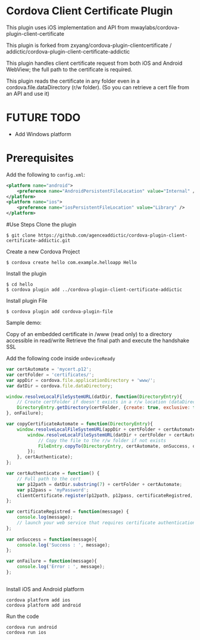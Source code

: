 # Cordova Client Certificate Plugin

This plugin uses iOS implementation and API from mwaylabs/cordova-plugin-client-certificate

This plugin is forked from zxyang/cordova-plugin-clientcertificate / addictic/cordova-plugin-client-certificate-addictic

This plugin handles client certificate request from both iOS and Android WebView; the full path to the certificate is required.

This plugin reads the certificate in any folder even in a cordova.file.dataDirectory (r/w folder). (So you can retrieve a cert file from an API and use it)

# FUTURE TODO

- Add Windows platform

# Prerequisites

Add the following to `config.xml`:

```xml
<platform name="android">
	<preference name="AndroidPersistentFileLocation" value="Internal" />
</platform>
<platform name="ios">
	<preference name="iosPersistentFileLocation" value="Library" />
</platform>
```

#Use Steps
Clone the plugin

    $ git clone https://github.com/agenceaddictic/cordova-plugin-client-certificate-addictic.git

Create a new Cordova Project

    $ cordova create hello com.example.helloapp Hello

Install the plugin

    $ cd hello
    $ cordova plugin add ../cordova-plugin-client-certificate-addictic

Install plugin File

    $ cordova plugin add cordova-plugin-file

Sample demo:

Copy of an embedded certificate in /www (read only) to a directory accessible in read/write
Retrieve the final path and execute the handshake SSL

Add the following code inside `onDeviceReady`

```js
var certAutomate = 'mycert.p12';
var certFolder = 'certificates/';
var appDir = cordova.file.applicationDirectory + 'www/';
var datDir = cordova.file.dataDirectory;

window.resolveLocalFileSystemURL(datDir, function(DirectoryEntry){
	// Create certFolder if doesn't exists in a r/w location (dataDirectory)
	DirectoryEntry.getDirectory(certFolder, {create: true, exclusive: false}, copyCertificateAutomate, onFailure);
}, onFailure);

var copyCertificateAutomate = function(DirectoryEntry){
	window.resolveLocalFileSystemURL(appDir + certFolder + certAutomate, function(FileEntry){
		window.resolveLocalFileSystemURL(datDir + certFolder + certAutomate, certAuthenticate, function(){
			// Copy the file to the r/w folder if not exists
			FileEntry.copyTo(DirectoryEntry, certAutomate, onSuccess, onFailure);
		});
	}, certAuthenticate);
};

var certAuthenticate = function() {
	// Full path to the cert
	var p12path = datDir.substring(7) + certFolder + certAutomate;
	var p12pass = 'myPassword';
	clientCertificate.register(p12path, p12pass, certificateRegistred, onFailure);
};

var certificateRegistred = function(message) {
	console.log(message);		
	// launch your web service that requires certificate authentication here
};
	
var onSuccess = function(message){
	console.log('Success : ', message);
};

var onFailure = function(message){
	console.log('Error : ', message);
};
	
```

Install iOS and Android platform

    cordova platform add ios
    cordova platform add android

Run the code

    cordova run android
    cordova run ios

